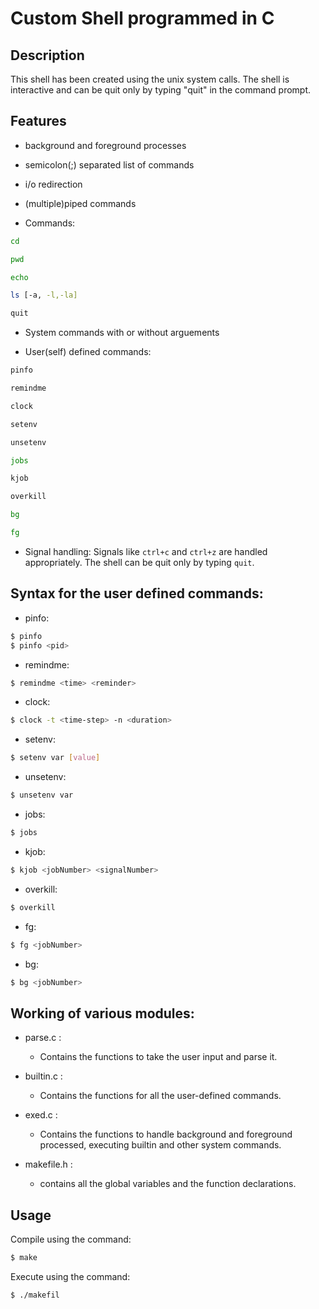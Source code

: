 # Custom Shell programmed in C

## Description

This shell has been created using the unix system calls.
The shell is interactive and can be quit only by typing "quit" in the command prompt.

## Features

- background and foreground processes

- semicolon(;) separated list of commands 

- i/o redirection

- (multiple)piped commands 

- Commands:
```bash
cd
```
```bash
pwd
```
```bash
echo
```
```bash
ls [-a, -l,-la]
```
```bash
quit
```

- System commands with or without arguements

- User(self) defined commands:
```bash
pinfo
```
```bash
remindme
```
```bash
clock
```
```bash
setenv
```
```bash
unsetenv
```
```bash
jobs
```
```bash
kjob
```
```bash
overkill
```
```bash
bg
```
```bash
fg
```

- Signal handling:
	Signals like `ctrl+c` and `ctrl+z` are handled appropriately. The shell can be quit only by typing `quit`.

## Syntax for the user defined commands:

- pinfo:
```bash
$ pinfo
$ pinfo <pid>
```
- remindme:
```bash
$ remindme <time> <reminder>
```
- clock:
```bash
$ clock -t <time-step> -n <duration>
```
- setenv:
```bash
$ setenv var [value]
```
- unsetenv:
```bash
$ unsetenv var
```
- jobs:
```bash
$ jobs
```
- kjob:
```bash
$ kjob <jobNumber> <signalNumber>
```
- overkill:
```bash
$ overkill
```
- fg:
```bash
$ fg <jobNumber>
```
- bg:
```bash
$ bg <jobNumber>
```
## Working of various modules:

- parse.c :
	- Contains the functions to take the user input and parse it.

- builtin.c :
	- Contains the functions for all the user-defined commands.

- exed.c :
	- Contains the functions to handle background and foreground processed, executing builtin and other system commands.

- makefile.h :
	- contains all the global variables and the function declarations.


## Usage

Compile using the command: 
```bash
$ make
```
Execute using the command:
```bash
$ ./makefil
```
